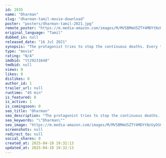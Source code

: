 ```yaml
---
id: 2935
name: "Dharman"
slug: "dharman-tamil-movie-download"
poster: "posters/dharman-tamil-2021.jpg"
remote_poster: "https://m.media-amazon.com/images/M/MV5BMmU5ZTY4MDYtNzUyOS00YTg0LWEwZjItZWY0NzA5YTFlZGZhXkEyXkFqcGdeQXVyNjIxMzM3MTk@._V1_SX300.jpg"
original_language: "Tamil"
dubbed_in: null
released_date: "16 Jul 2021"
synopsis: "The protagonist tries to stop the continuous deaths. Every time he tries to stop the deaths, the type of deaths and the number of deaths increase. Eventually the protagonist is shocked to discover that one scientific reason for al..."
type: "movie"
rating: "N/A"
imdbid: "tt29231648"
tmdbid: null
views: 0
likes: 0
dislikes: 0
author_id: 1
trailer_url: null
runtime: "45 min"
is_featured: 0
is_active: 1
is_comingsoon: 0
seo_title: "Dharman"
seo_description: "The protagonist tries to stop the continuous deaths. Every time he tries to stop the deaths, the type of deaths and the number of deaths increase. Eventually the protagonist is shocked to discover that one scientific reason for al..."
seo_keywords: "\"Dharman\""
seo_image: "https://m.media-amazon.com/images/M/MV5BMmU5ZTY4MDYtNzUyOS00YTg0LWEwZjItZWY0NzA5YTFlZGZhXkEyXkFqcGdeQXVyNjIxMzM3MTk@._V1_SX300.jpg"
screenshots: null
redirect_to: null
social_shares: 0
created_at: 2025-04-10 19:32:13
updated_at: 2025-04-10 19:32:13
---
```


